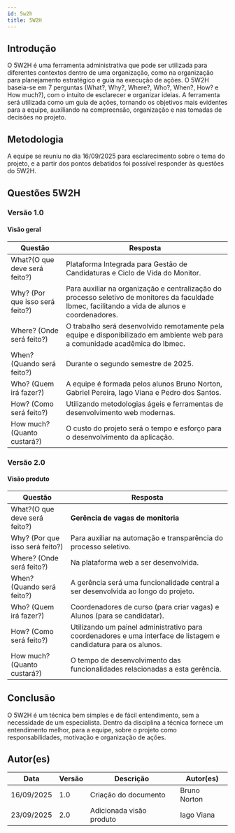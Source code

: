 ```yaml
---
id: 5w2h
title: 5W2H
---
```


## **Introdução**
   
O 5W2H é uma ferramenta administrativa que pode ser utilizada para diferentes contextos dentro de uma organização, como na organização para planejamento estratégico e guia na execução de ações. O 5W2H baseia-se em 7 perguntas (What?, Why?, Where?, Who?, When?, How? e How much?), com o intuito de esclarecer e organizar ideias. A ferramenta será utilizada como um guia de ações, tornando os objetivos mais evidentes para a equipe, auxiliando na compreensão, organização e nas tomadas de decisões no projeto.

## Metodologia

A equipe se reuniu no dia 16/09/2025 para esclarecimento sobre o tema do projeto, e a partir dos pontos debatidos foi possível responder às questões do 5W2H.  

## Questões 5W2H

### Versão 1.0

#### Visão geral

|Questão|Resposta|
|-------|--------|
|What?(O que deve será feito?)|Plataforma Integrada para Gestão de Candidaturas e Ciclo de Vida do Monitor.|
|Why? (Por que isso será feito?)|Para auxiliar na organização e centralização do processo seletivo de monitores da faculdade Ibmec, facilitando a vida de alunos e coordenadores.|
|Where? (Onde será feito?)|O trabalho será desenvolvido remotamente pela equipe e disponibilizado em ambiente web para a comunidade acadêmica do Ibmec.|
|When? (Quando será feito?)|Durante o segundo semestre de 2025.|
|Who? (Quem irá fazer?)|A equipe é formada pelos alunos Bruno Norton, Gabriel Pereira, Iago Viana e Pedro dos Santos.|
|How? (Como será feito?)|Utilizando metodologias ágeis e ferramentas de desenvolvimento web modernas.|
|How much? (Quanto custará?)|O custo do projeto será o tempo e esforço para o desenvolvimento da aplicação.|


### Versão 2.0

#### Visão produto

|Questão|Resposta|
|-------|--------|
|What?(O que deve será feito?)| **Gerência de vagas de monitoria**|
|Why? (Por que isso será feito?)| Para auxiliar na automação e transparência do processo seletivo.|
|Where? (Onde será feito?)|Na plataforma web a ser desenvolvida.|
|When? (Quando será feito?)| A gerência será uma funcionalidade central a ser desenvolvida ao longo do projeto.|
|Who? (Quem irá fazer?)| Coordenadores de curso (para criar vagas) e Alunos (para se candidatar).|
|How? (Como será feito?)| Utilizando um painel administrativo para coordenadores e uma interface de listagem e candidatura para os alunos. |
|How much? (Quanto custará?)|O tempo de desenvolvimento das funcionalidades relacionadas a esta gerência.|


## Conclusão

O 5W2H é um técnica bem simples e de fácil entendimento, sem a necessidade de um especialista. Dentro da disciplina a técnica fornece um entendimento melhor, para a equipe, sobre o projeto como responsabilidades, motivação e organização de ações.   
 

## Autor(es)
| Data | Versão | Descrição | Autor(es) |
| -- | -- | -- | -- |
| 16/09/2025 | 1.0 | Criação do documento | Bruno Norton | 
| 23/09/2025 | 2.0 | Adicionada visão produto | Iago Viana |
